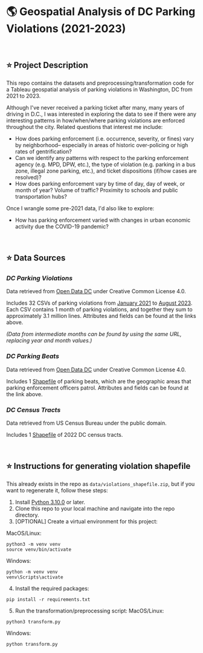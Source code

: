 # 🌎 Geospatial Analysis of DC Parking Violations (2021-2023)

&nbsp;
&nbsp;


## ⭐️ Project Description

This repo contains the datasets and preprocessing/transformation code for a Tableau geospatial analysis of parking 
violations in Washington, DC from 2021 to 2023.

Although I've never received a parking ticket after many, many years of driving in D.C., I was interested in exploring 
the data to see if there were any interesting patterns in how/when/where parking violations are enforced throughout the 
city. Related questions that interest me include:

* How does parking enforcement (i.e. occurrence, severity, or fines) vary by neighborhood– especially in areas of 
  historic over-policing or high rates of gentrification?
* Can we identify any patterns with respect to the parking enforcement agency (e.g. MPD, DPW, etc.), the type of 
  violation (e.g. parking in a bus zone, illegal zone parking, etc.), and ticket dispositions (if/how cases are
  resolved)?
* How does parking enforcement vary by time of day, day of week, or month of year? Volume of traffic? 
  Proximity to schools and public transportation hubs?

Once I wrangle some pre-2021 data, I'd also like to explore:
* How has parking enforcement varied with changes in urban economic activity due the COVID-19 pandemic?

&nbsp;
&nbsp;

## ⭐️ Data Sources

### _DC Parking Violations_

Data retrieved from [Open Data DC](https://opendata.dc.gov/datasets/parking-violations-in-the-district-of-columbia/data?geometry=-77.119%2C38.791%2C-76.909%2C38.995) under Creative Common License 4.0.

Includes 32 CSVs of parking violations from 
[January 2021](https://opendata.dc.gov/datasets/DCGIS::parking-violations-issued-in-january-2021/explore) to 
[August 2023](https://opendata.dc.gov/datasets/DCGIS::parking-violations-issued-in-august-2023/explore).
Each CSV contains 1 month of parking violations, and together they sum to approximately 3.1 million lines. Attributes 
and fields can be found at the links above.

_(Data from intermediate months can be found by using the same URL, replacing year and month values.)_


### _DC Parking Beats_
Data retrieved from 
[Open Data DC](https://opendata.dc.gov/datasets/parking-beats/data?geometry=-77.119%2C38.791%2C-76.909%2C38.995) under 
Creative Common License 4.0.

Includes 1 [Shapefile](https://opendata.dc.gov/datasets/DCGIS::dpw-parking-beats/explore) of parking beats, which are 
the geographic areas that parking enforcement officers patrol. Attributes and fields can be found at the link above.


### _DC Census Tracts_

Data retrieved from US Census Bureau under the public domain.

Includes 1 [Shapefile](https://www.census.gov/geographies/mapping-files/time-series/geo/cartographic-boundary.html) of 
2022 DC census tracts.

&nbsp;
&nbsp;

## ⭐️ Instructions for generating violation shapefile
This already exists in the repo as `data/violations_shapefile.zip`, but if you want to regenerate it, follow these steps:

1. Install [Python 3.10.0](https://www.python.org/downloads/) or later.
2. Clone this repo to your local machine and navigate into the repo directory.
3. [OPTIONAL] Create a virtual environment for this project:

MacOS/Linux:
``` commandline
python3 -m venv venv
source venv/bin/activate
```
Windows:
``` commandline
python -m venv venv
venv\Scripts\activate
```
4. Install the required packages:
``` commandline
pip install -r requirements.txt
```
5. Run the transformation/preprocessing script:
MacOS/Linux:
``` commandline
python3 transform.py
```
Windows:
``` commandline
python transform.py
```
